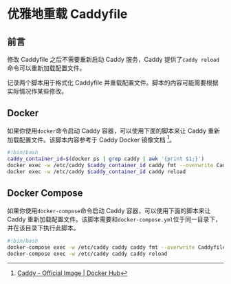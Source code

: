 # 优雅地重载 Caddyfile

## 前言

修改 Caddyfile 之后不需要重新启动 Caddy 服务，Caddy 提供了`caddy reload`命令可以重新加载配置文件。

记录两个脚本用于格式化 Caddyfile 并重载配置文件。脚本的内容可能需要根据实际情况作某些修改。

## Docker

如果你使用`docker`命令启动 Caddy 容器，可以使用下面的脚本来让 Caddy 重新加载配置文件。该脚本内容参考于 Caddy Docker 镜像文档 [^1]。

```bash
#!bin/bash
caddy_container_id=$(docker ps | grep caddy | awk '{print $1;}')
docker exec -w /etc/caddy $caddy_container_id caddy fmt --overwrite Caddyfile
docker exec -w /etc/caddy $caddy_container_id caddy reload
```

## Docker Compose

如果你使用`docker-compose`命令启动 Caddy 容器，可以使用下面的脚本来让 Caddy 重新加载配置文件。该脚本需要和`docker-compose.yml`位于同一目录下，并在该目录下执行此脚本。

```bash
#!bin/bash
docker-compose exec -w /etc/caddy caddy caddy fmt --overwrite Caddyfile
docker-compose exec -w /etc/caddy caddy caddy reload
```

[^1]: [Caddy - Official Image | Docker Hub](https://hub.docker.com/_/caddy)
